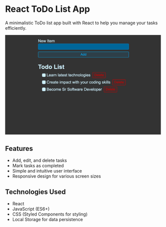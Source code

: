 # React ToDo List App

A minimalistic ToDo list app built with React to help you manage your tasks efficiently.

![App Screenshot](screenshots/app-screenshot.png)

## Features

- Add, edit, and delete tasks
- Mark tasks as completed
- Simple and intuitive user interface
- Responsive design for various screen sizes

## Technologies Used

- React
- JavaScript (ES6+)
- CSS (Styled Components for styling)
- Local Storage for data persistence